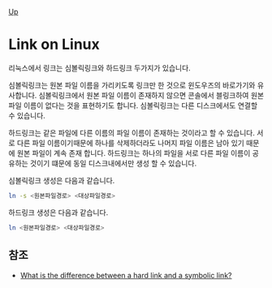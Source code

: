 [Up](./index.md)

# Link on Linux

리눅스에서 링크는 심볼릭링크와 하드링크 두가지가 있습니다.

심볼릭링크는 원본 파일 이름을 가리키도록 링크만 한 것으로 윈도우즈의 바로가기와 유사합니다. 심볼릭링크에서 원본 파일 이름이 존재하지 않으면 콘솔에서 블링크하여 원본 파일 이름이 없다는 것을 표현하기도 합니다. 심볼릭링크는 다른 디스크에서도 연결할 수 있습니다.

하드링크는 같은 파일에 다른 이름의 파일 이름이 존재하는 것이라고 할 수 있습니다. 서로 다른 파일 이름이기때문에 하나를 삭제하더라도 나머지 파일 이름은 남아 있기 때문에 원본 파일이 계속 존재 합니다. 하드링크는 하나의 파일을 서로 다른 파일 이름이 공유하는 것이기 떄문에 동일 디스크내에서만 생성 할 수 있습니다.

심볼릭링크 생성은 다음과 같습니다.

```sh
ln -s <원본파일경로> <대상파일경로>
```

하드링크 생성은 다음과 같습니다.

```sh
ln <원본파일경로> <대상파일경로>
```

## 참조

- [What is the difference between a hard link and a symbolic link?](https://blog.usejournal.com/what-is-the-difference-between-a-hard-link-and-a-symbolic-link-8c0493041b62)
